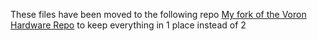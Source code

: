 
These files have been moved to the following repo [My fork of the Voron Hardware Repo](https://github.com/VoronDesign/Voron-Hardware/tree/master/Afterburner_Toolhead_PCB) to keep everything in 1 place instead of 2
